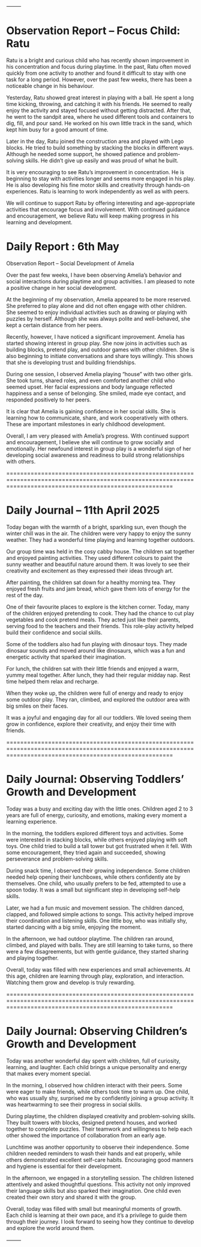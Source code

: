 ⸻

# Observation Report – Focus Child: Ratu

Ratu is a bright and curious child who has recently shown improvement in his concentration and focus during playtime. In the past, Ratu often moved quickly from one activity to another and found it difficult to stay with one task for a long period. However, over the past few weeks, there has been a noticeable change in his behaviour.

Yesterday, Ratu showed great interest in playing with a ball. He spent a long time kicking, throwing, and catching it with his friends. He seemed to really enjoy the activity and stayed focused without getting distracted. After that, he went to the sandpit area, where he used different tools and containers to dig, fill, and pour sand. He worked on his own little track in the sand, which kept him busy for a good amount of time.

Later in the day, Ratu joined the construction area and played with Lego blocks. He tried to build something by stacking the blocks in different ways. Although he needed some support, he showed patience and problem-solving skills. He didn’t give up easily and was proud of what he built.

It is very encouraging to see Ratu’s improvement in concentration. He is beginning to stay with activities longer and seems more engaged in his play. He is also developing his fine motor skills and creativity through hands-on experiences. Ratu is learning to work independently as well as with peers.

We will continue to support Ratu by offering interesting and age-appropriate activities that encourage focus and involvement. With continued guidance and encouragement, we believe Ratu will keep making progress in his learning and development.







# Daily Report : 6th May

Observation Report – Social Development of Amelia

Over the past few weeks, I have been observing Amelia’s behavior and social interactions during playtime and group activities. I am pleased to note a positive change in her social development.

At the beginning of my observation, Amelia appeared to be more reserved. She preferred to play alone and did not often engage with other children. She seemed to enjoy individual activities such as drawing or playing with puzzles by herself. Although she was always polite and well-behaved, she kept a certain distance from her peers.

Recently, however, I have noticed a significant improvement. Amelia has started showing interest in group play. She now joins in activities such as building blocks, pretend play, and outdoor games with other children. She is also beginning to initiate conversations and share toys willingly. This shows that she is developing trust and building friendships.

During one session, I observed Amelia playing “house” with two other girls. She took turns, shared roles, and even comforted another child who seemed upset. Her facial expressions and body language reflected happiness and a sense of belonging. She smiled, made eye contact, and responded positively to her peers.

It is clear that Amelia is gaining confidence in her social skills. She is learning how to communicate, share, and work cooperatively with others. These are important milestones in early childhood development.

Overall, I am very pleased with Amelia’s progress. With continued support and encouragement, I believe she will continue to grow socially and emotionally. Her newfound interest in group play is a wonderful sign of her developing social awareness and readiness to build strong relationships with others.


============================================================================================================================================================


# Daily Journal – 11th April 2025

Today began with the warmth of a bright, sparkling sun, even though the winter chill was in the air. The children were very happy to enjoy the sunny weather. They had a wonderful time playing and learning together outdoors.

Our group time was held in the cosy cabby house. The children sat together and enjoyed painting activities. They used different colours to paint the sunny weather and beautiful nature around them. It was lovely to see their creativity and excitement as they expressed their ideas through art.

After painting, the children sat down for a healthy morning tea. They enjoyed fresh fruits and jam bread, which gave them lots of energy for the rest of the day.

One of their favourite places to explore is the kitchen corner. Today, many of the children enjoyed pretending to cook. They had the chance to cut play vegetables and cook pretend meals. They acted just like their parents, serving food to the teachers and their friends. This role-play activity helped build their confidence and social skills.

Some of the toddlers also had fun playing with dinosaur toys. They made dinosaur sounds and moved around like dinosaurs, which was a fun and energetic activity that sparked their imagination.

For lunch, the children sat with their little friends and enjoyed a warm, yummy meal together. After lunch, they had their regular midday nap. Rest time helped them relax and recharge.

When they woke up, the children were full of energy and ready to enjoy some outdoor play. They ran, climbed, and explored the outdoor area with big smiles on their faces.

It was a joyful and engaging day for all our toddlers. We loved seeing them grow in confidence, explore their creativity, and enjoy their time with friends.




============================================================================================================================================================




# Daily Journal: Observing Toddlers’ Growth and Development

Today was a busy and exciting day with the little ones. Children aged 2 to 3 years are full of energy, curiosity, and emotions, making every moment a learning experience.

In the morning, the toddlers explored different toys and activities. Some were interested in stacking blocks, while others enjoyed playing with soft toys. One child tried to build a tall tower but got frustrated when it fell. With some encouragement, they tried again and succeeded, showing perseverance and problem-solving skills.

During snack time, I observed their growing independence. Some children needed help opening their lunchboxes, while others confidently ate by themselves. One child, who usually prefers to be fed, attempted to use a spoon today. It was a small but significant step in developing self-help skills.

Later, we had a fun music and movement session. The children danced, clapped, and followed simple actions to songs. This activity helped improve their coordination and listening skills. One little boy, who was initially shy, started dancing with a big smile, enjoying the moment.

In the afternoon, we had outdoor playtime. The children ran around, climbed, and played with balls. They are still learning to take turns, so there were a few disagreements, but with gentle guidance, they started sharing and playing together.

Overall, today was filled with new experiences and small achievements. At this age, children are learning through play, exploration, and interaction. Watching them grow and develop is truly rewarding.





============================================================================================================================================================




# Daily Journal: Observing Children’s Growth and Development

Today was another wonderful day spent with children, full of curiosity, learning, and laughter. Each child brings a unique personality and energy that makes every moment special.

In the morning, I observed how children interact with their peers. Some were eager to make friends, while others took time to warm up. One child, who was usually shy, surprised me by confidently joining a group activity. It was heartwarming to see their progress in social skills.

During playtime, the children displayed creativity and problem-solving skills. They built towers with blocks, designed pretend houses, and worked together to complete puzzles. Their teamwork and willingness to help each other showed the importance of collaboration from an early age.

Lunchtime was another opportunity to observe their independence. Some children needed reminders to wash their hands and eat properly, while others demonstrated excellent self-care habits. Encouraging good manners and hygiene is essential for their development.

In the afternoon, we engaged in a storytelling session. The children listened attentively and asked thoughtful questions. This activity not only improved their language skills but also sparked their imagination. One child even created their own story and shared it with the group.

Overall, today was filled with small but meaningful moments of growth. Each child is learning at their own pace, and it’s a privilege to guide them through their journey. I look forward to seeing how they continue to develop and explore the world around them.

⸻
